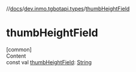 //[docs](../../index.md)/[dev.inmo.tgbotapi.types](index.md)/[thumbHeightField](thumb-height-field.md)



# thumbHeightField  
[common]  
Content  
const val [thumbHeightField](thumb-height-field.md): [String](https://kotlinlang.org/api/latest/jvm/stdlib/kotlin/-string/index.html)  



